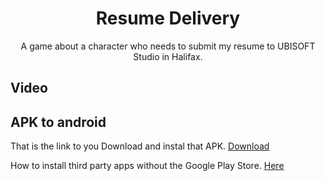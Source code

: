 <h1 align="center">Resume Delivery</h1> 

<p align="center">A game about a character who needs to submit my resume to UBISOFT Studio in Halifax.</p>

## Video

## APK to android

That is the link to you Download and instal that APK. [Download](https://github.com/Sopzak/ResumeDelivery/APK/ResumeDelivery.apk)

How to install third party apps without the Google Play Store. [Here](https://www.androidauthority.com/how-to-install-apks-31494/)
